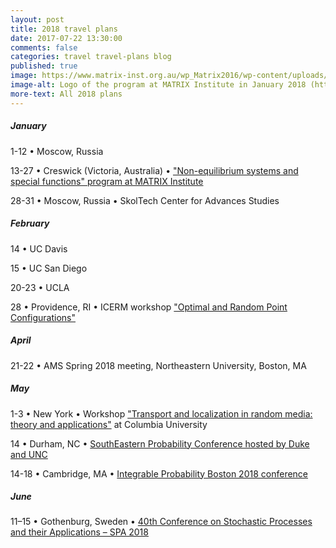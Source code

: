 ```yaml
---
layout: post
title: 2018 travel plans
date: 2017-07-22 13:30:00
comments: false
categories: travel travel-plans blog
published: true
image: https://www.matrix-inst.org.au/wp_Matrix2016/wp-content/uploads/2016/04/drawing2cropped.png
image-alt: Logo of the program at MATRIX Institute in January 2018 (https://www.matrix-inst.org.au/events/non-equilibrium-systems-and-special-functions/)
more-text: All 2018 plans
---
```


##### January

1-12 &bull; Moscow, Russia

13-27 &bull; Creswick (Victoria, Australia) &bull; ["Non-equilibrium systems and special functions" program at MATRIX Institute](https://www.matrix-inst.org.au/events/non-equilibrium-systems-and-special-functions/)

28-31 &bull; Moscow, Russia &bull; SkolTech Center for Advances Studies

<!--more-->

##### February

14 &bull; UC Davis

15 &bull; UC San Diego

20-23 &bull; UCLA

28 &bull; Providence, RI &bull; ICERM workshop ["Optimal and Random Point Configurations"](https://icerm.brown.edu/programs/sp-s18/w1/)

<!-- ##### March -->

##### April

21-22 &bull; AMS Spring 2018 meeting, Northeastern University, Boston, MA

##### May

1-3 &bull; New York &bull; Workshop ["Transport and localization in random media: theory and applications"](http://www.ki-net.umd.edu/content/conf?event_id=843) at Columbia University

14 &bull; Durham, NC &bull; [SouthEastern Probability Conference hosted by Duke and UNC](https://sites.duke.edu/sepc/)
 
14-18 &bull; Cambridge, MA &bull; [Integrable Probability Boston 2018 conference](http://frg.int-prob.org/conference2018/)

##### June

11–15 &bull; Gothenburg, Sweden &bull; [40th Conference on Stochastic Processes and their Applications – SPA 2018](http://spa2018.org/)

<!-- ##### July -->

<!-- ##### August -->

<!-- ##### September -->

<!-- ##### October -->

<!-- ##### November -->

<!-- ##### December -->
